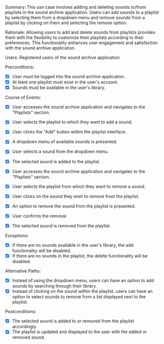 Summary:
This use case involves adding and deleting sounds to/from playlists in the sound archive application. Users can add sounds to a playlist by selecting them from a dropdown menu and remove sounds from a playlist by clicking on them and selecting the remove option.

Rationale:
Allowing users to add and delete sounds from playlists provides them with the flexibility to customize their playlists according to their preferences. This functionality enhances user engagement and satisfaction with the sound archive application.

Users:
Registered users of the sound archive application.

Preconditions:
- [x] User must be logged into the sound archive application.
- [x] At least one playlist must exist in the user's account.
- [x] Sounds must be available in the user's library.

Course of Events:

- [x] User accesses the sound archive application and navigates to the "Playlists" section.
- [x] User selects the playlist to which they want to add a sound.
- [x] User clicks the "Add" button within the playlist interface.
- [x] A dropdown menu of available sounds is presented.
- [x] User selects a sound from the dropdown menu.
- [x] The selected sound is added to the playlist.

- [x] User accesses the sound archive application and navigates to the "Playlists" section.
- [x] User selects the playlist from which they want to remove a sound.
- [x] User clicks on the sound they wish to remove from the playlist.
- [x] An option to remove the sound from the playlist is presented.
- [x] User confirms the removal.
- [x] The selected sound is removed from the playlist.

Exceptions:
- [x] If there are no sounds available in the user's library, the add functionality will be disabled.
- [x] If there are no sounds in the playlist, the delete functionality will be disabled.

Alternative Paths:
- [x] Instead of using the dropdown menu, users can have an option to add sounds by searching through their library.
- [x] Instead of clicking on the sound within the playlist, users can have an option to select sounds to remove from a list displayed next to the playlist.

Postconditions:
- [x] The selected sound is added to or removed from the playlist accordingly.
- [x] The playlist is updated and displayed to the user with the added or removed sound.